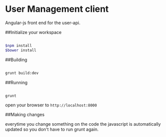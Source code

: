 # User Management client

Angular-js front end for the user-api.


##Initialize your workspace


```bash

$npm install
$bower install


```

##Building

```bash

grunt build:dev

```

##Running

```bash

grunt

```

open your browser to `http://localhost:8000`

##Making changes

everytime you change something on the code the javascript is automatically updated
so you don't have to run grunt again.
